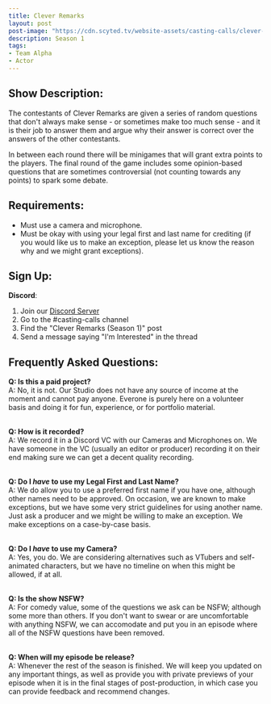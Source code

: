 ```yaml
---
title: Clever Remarks
layout: post
post-image: "https://cdn.scyted.tv/website-assets/casting-calls/clever-remarks.jpg"
description: Season 1
tags:
- Team Alpha
- Actor
---
```


## Show Description:

The contestants of Clever Remarks are given a series of random questions that don't always make sense - or sometimes make too much sense - and it is their job to answer them and argue why their answer is correct over the answers of the other contestants.

In between each round there will be minigames that will grant extra points to the players. The final round of the game includes some opinion-based questions that are sometimes controversial (not counting towards any points) to spark some debate.

## Requirements:
- Must use a camera and microphone.
- Must be okay with using your legal first and last name for crediting (if you would like us to make an exception, please let us know the reason why and we might grant exceptions).

## Sign Up:

**Discord**:
1. Join our [Discord Server](https://discord.gg/yrr7tEJNDr)
2. Go to the #casting-calls channel
3. Find the "Clever Remarks (Season 1)" post
4. Send a message saying "I'm Interested" in the thread

## Frequently Asked Questions:

**Q: Is this a paid project?**
<br>
A: No, it is not. Our Studio does not have any source of income at the moment and cannot pay anyone. Everone is purely here on a volunteer basis and doing it for fun, experience, or for portfolio material.
<br><br>

**Q: How is it recorded?**
<br>
A: We record it in a Discord VC with our Cameras and Microphones on. We have someone in the VC (usually an editor or producer) recording it on their end making sure we can get a decent quality recording.
<br><br>

**Q: Do I *have* to use my Legal First and Last Name?**
<br>
A: We do allow you to use a preferred first name if you have one, although other names need to be approved. On occasion, we are known to make exceptions, but we have some very strict guidelines for using another name. Just ask a producer and we might be willing to make an exception. We make exceptions on a case-by-case basis.
<br><br>

**Q: Do I *have* to use my Camera?**
<br>
A: Yes, you do. We are considering alternatives such as VTubers and self-animated characters, but we have no timeline on when this might be allowed, if at all.
<br><br>

**Q: Is the show NSFW?**
<br>
A: For comedy value, some of the questions we ask can be NSFW; although some more than others. If you don't want to swear or are uncomfortable with anything NSFW, we can accomodate and put you in an episode where all of the NSFW questions have been removed.
<br><br>

**Q: When will my episode be release?**
<br>
A: Whenever the rest of the season is finished. We will keep you updated on any important things, as well as provide you with private previews of your episode when it is in the final stages of post-production, in which case you can provide feedback and recommend changes.
<br><br>